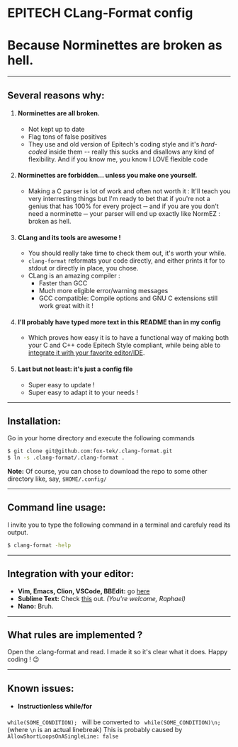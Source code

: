 # **EPITECH CLang-Format config**
# Because Norminettes are broken as hell.
***

## Several reasons why:
1. #### Norminettes are __all broken__.
    * Not kept up to date
    * Flag tons of false positives
    * They use and old version of Epitech's coding style  and it's _hard-coded_ inside them
    -- really this sucks and disallows any kind of flexibility.
    And if you know me, you know I LOVE flexible code


2. #### Norminettes are __forbidden__... unless you make one yourself.
    * Making a C parser is lot of work and often not worth it :
    It'll teach you very interresting things but I'm ready to bet that if you're
    not a genius that has 100% for every project ─ and if you are you don't
    need a norminette ─ your parser will end up exactly like NormEZ : broken as hell.


3. #### CLang and its tools are awesome !

    * You should really take time to check them out, it's worth your while.
    * `clang-format` reformats your code directly, and either prints it for to stdout or directly in place, you chose.
    * CLang is an amazing compiler :
        * Faster than GCC
        * Much more eligible error/warning messages
        * GCC compatible: Compile options and GNU C extensions still work great with it !


4. #### I'll probably have typed more text in this README than in my config
    * Which proves how easy it is to have a functional way of making both your C and C++
    code Epitech Style compliant, while being able to
    [integrate it with your favorite editor/IDE](https://clang.llvm.org/docs/ClangFormat.html).


5. #### Last but not least: it's just a config file
    * Super easy to update !
    * Super easy to adapt it to your needs !
***

## Installation:
Go in your home directory and execute the following commands
```bash
$ git clone git@github.com:fox-tek/.clang-format.git
$ ln -s .clang-format/.clang-format .
```
__Note:__ Of course, you can chose to download the repo to some other directory like, say, `$HOME/.config/`
***

## Command line usage:
I invite you to type the following command in a terminal and carefuly read its output.
```bash
$ clang-format -help
```
***

## Integration with your editor:
* __Vim, Emacs, Clion, VSCode, BBEdit:__ go [here](https://clang.llvm.org/docs/ClangFormat.html)
* __Sublime Text:__ Check [this](https://packagecontrol.io/packages/Clang%20Format) out. _(You're welcome, Raphael)_
* __Nano:__ Bruh.
***

## What rules are implemented ?
Open the .clang-format and read. I made it so it's clear what it does. Happy coding ! 😉
***

## Known issues:
* #### Instructionless while/for
`while(SOME_CONDITION); ` will be converted to ` while(SOME_CONDITION)\n;` (where `\n` is an actual linebreak)
This is probably caused by ` AllowShortLoopsOnASingleLine: false`
